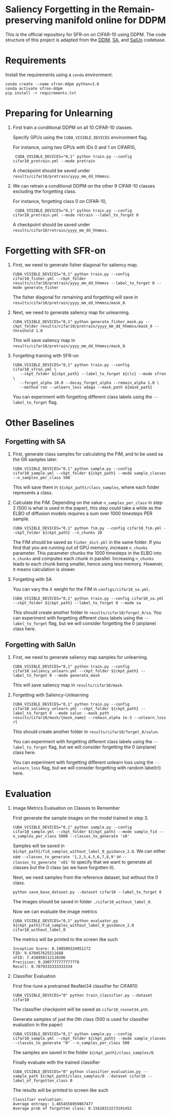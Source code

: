 # **S**aliency **F**orgetting in the **R**emain-preserving manifold **on**line for **DDPM**
This is the official repository for SFR-on on CIFAR-10 using DDPM. The code structure of this project is adapted from the [DDIM](https://github.com/ermongroup/ddim), [SA](https://github.com/clear-nus/selective-amnesia/tree/a7a27ab573ba3be77af9e7aae4a3095da9b136ac/ddpm), and [SalUn](https://github.com/OPTML-Group/Unlearn-Saliency/tree/master/DDPM) codebase.

# Requirements
Install the requirements using a `conda` environment:
```
conda create --name sfron-ddpm python=3.8
conda activate sfron-ddpm
pip install -r requirements.txt
```

# Preparing for Unlearning

1. First train a conditional DDPM on all 10 CIFAR-10 classes. 

   Specify GPUs using the `CUDA_VISIBLE_DEVICES` environment flag. 

   For instance, using two GPUs with IDs 0 and 1 on CIFAR10,

   ```
    CUDA_VISIBLE_DEVICES="0,1" python train.py --config cifar10_pretrain.yml --mode pretrain
   ```

   A checkpoint should be saved under `results/cifar10/pretrain/yyyy_mm_dd_hhmmss`.

2. We can retrain a conditional DDPM on the other 9 CIFAR-10 classes excluding the forgetting class. 

   For instance, forgetting class 0 on CIFAR-10,

   ```
    CUDA_VISIBLE_DEVICES="0,1" python train.py --config cifar10_pretrain.yml --mode retrain --label_to_forget 0
   ```

   A checkpoint should be saved under `results/cifar10/retrain/yyyy_mm_dd_hhmmss`.

# Forgetting with SFR-on

1. First, we need to generate fisher diagonal for saliency map.

   ```
   CUDA_VISIBLE_DEVICES="0,1" python train.py --config cifar10_fisher.yml --ckpt_folder results/cifar10/pretrain/yyyy_mm_dd_hhmmss --label_to_forget 0 --mode generate_fisher
   ```

   The fisher diagonal for remaining and forgetting will save in `results/cifar10/pretrain/yyyy_mm_dd_hhmmss/mask_0`.

2. Next, we need to generate saliency map for unlearning.

   ```
   CUDA_VISIBLE_DEVICES="0,1" python generate_fisher_mask.py --ckpt_folder results/cifar10/pretrain/yyyy_mm_dd_hhmmss/mask_0 --threshold 1.0
   ```

   This will save saliency map in `results/cifar10/pretrain/yyyy_mm_dd_hhmmss/mask_0`.

3. Forgetting training with SFR-on

   ```
   CUDA_VISIBLE_DEVICES="0,1" python train.py --config cifar10_sfron.yml \
      --ckpt_folder ${ckpt_path} --label_to_forget ${cls} --mode sfron \
      --forget_alpha 10.0 --decay_forget_alpha --remain_alpha 1.0 \
      --method ron --unlearn_loss adaga --mask_path ${mask_path}   
   ```

   You can experiment with forgetting different class labels using the `--label_to_forget` flag.

# Other Baselines

## Forgetting with SA 

1. First, generate class samples for calculating the FIM, and to be used sa the GR samples later.

    ```
    CUDA_VISIBLE_DEVICES="0,1" python sample.py --config cifar10_sample.yml --ckpt_folder ${ckpt_path} --mode sample_classes --n_samples_per_class 500
    ```
    This will save them in `${ckpt_path}/class_samples`, where each folder represents a class.

2. Calculate the FIM. Depending on the value `n_samples_per_class` in step 2 (500 is what is used in the paper), this step could take a while
as the ELBO of diffusion models requires a sum over 1000 timesteps PER sample.

    ```
    CUDA_VISIBLE_DEVICES="0,1" python fim.py --config cifar10_fim.yml --ckpt_folder ${ckpt_path} --n_chunks 20
    ```
    The FIM should be saved as `fisher_dict.pkl` in the same folder. If you find that you are running out of GPU memory, increase `n_chunks` parameter. This parameter chunks the 1000 timesteps in the ELBO into `n_chunks` and computes each chunk in parallel. Increasing `n_chunks` leads to each chunk being smaller, hence using less memory. However, it means calculation is slower.

3. Forgetting with SA

    You can vary the $\lambda$ weight for the FIM in `configs/cifar10_sa.yml`.
    ```
    CUDA_VISIBLE_DEVICES="0,1" python train.py --config cifar10_sa.yml --ckpt_folder ${ckpt_path} --label_to_forget 0 --mode sa
    ```
    This should create another folder in `results/cifar10/forget_0/sa`. You can experiment with forgetting different class labels using the `--label_to_forget` flag, but we will consider forgetting the 0 (airplane) class here.

## Forgetting with SalUn

1. First, we need to generate saliency map samples for unlearning.

   ```
   CUDA_VISIBLE_DEVICES="0,1" python train.py --config cifar10_saliency_unlearn.yml --ckpt_folder ${ckpt_path} --label_to_forget 0 --mode generate_mask
   ```

   This will save saliency map in `results/cifar10/mask`.

2. Forgetting with Saliency-Unlearning

   ```
   CUDA_VISIBLE_DEVICES="0,1" python train.py --config cifar10_saliency_unlearn.yml --ckpt_folder ${ckpt_path} --label_to_forget 0 --mode salun --mask_path results/cifar10/mask/{mask_name} --remain_alpha 1e-3 --unlearn_loss rl
   ```

   This should create another folder in `results/cifar10/forget_0/salun`. 

   You can experiment with forgetting different class labels using the `--label_to_forget` flag, but we will consider forgetting the 0 (airplane) class here.

   You can experiment with forgetting different unlearn loss using the `--unlearn_loss` flag, but we will consider forgetting with random label(rl) here.


# Evaluation
1. Image Metrics Evaluation on Classes to Remember

    First generate the sample images on the model trained in step 3.
    ```
    CUDA_VISIBLE_DEVICES="0,1" python sample.py --config cifar10_sample.yml --ckpt_folder ${ckpt_path} --mode sample_fid --n_samples_per_class 5000 --classes_to_generate 'x0'
    ```
    Samples will be saved in `${ckpt_path}/fid_samples_without_label_0_guidance_2.0`. We can either use `--classes_to_generate '1,2,3,4,5,6,7,8,9'` or `--classes_to_generate 'x01'` to specify that we want to generate all classes but the 0 class (as we have forgotten it).

    Next, we need samples from the reference dataset, but without the 0 class.
    ```
    python save_base_dataset.py --dataset cifar10 --label_to_forget 0
    ```
    The images should be saved in folder `./cifar10_without_label_0`.

    Now we can evaluate the image metrics
    ```
    CUDA_VISIBLE_DEVICES="0,1" python evaluator.py ${ckpt_path}/fid_samples_without_label_0_guidance_2.0 cifar10_without_label_0
    ```
    The metrics will be printed to the screen like such
    ```
    Inception Score: 8.198589324951172
    FID: 9.670457625511688
    sFID: 7.438950112110206
    Precision: 0.3907777777777778
    Recall: 0.7879333333333334
    ```

2. Classifier Evaluation

    First fine-tune a pretrained ResNet34 classifier for CIFAR10
    ```
    CUDA_VISIBLE_DEVICES="0" python train_classifier.py --dataset cifar10 
    ```
    The classifier checkpoint will be saved as `cifar10_resnet34.pth`.

    Generate samples of just the 0th class (500 is used for classifier evaluation in the paper)
    ```
    CUDA_VISIBLE_DEVICES="0,1" python sample.py --config cifar10_sample.yml --ckpt_folder ${ckpt_path} --mode sample_classes --classes_to_generate "0" --n_samples_per_class 500
    ```
    The samples are saved in the folder `${ckpt_path}/class_samples/0`.

    Finally evaluate with the trained classifier
    ```
    CUDA_VISIBLE_DEVICES="0" python classifier_evaluation.py --sample_path ${ckpt_path}/class_samples/0 --dataset cifar10 --label_of_forgotten_class 0
    ```
    The results will be printed to screen like such
    ```
    Classifier evaluation:
    Average entropy: 1.4654556959867477
    Average prob of forgotten class: 0.15628313273191452